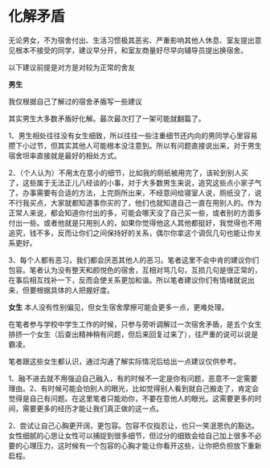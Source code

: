 # 化解矛盾

无论男女，不为宿舍付出、生活习惯极其恶劣、严重影响其他人休息、室友提出意见根本不接受的同学，建议早分开，和室友商量好尽早向辅导员提出换宿舍。

以下建议前提是对方是对较为正常的舍友

**男生**

我仅根据自己了解过的宿舍矛盾写一些建议

其实男生大多数矛盾好化解。最次最次打了一架可能就翻篇了。

1、男生相处往往没有女生细致，所以往往一些注重细节还内向的男同学心里容易攒下小过节，但其实其他人可能根本没注意到。所以有问题直接说出来，对于男生宿舍坦率直接就是最好的相处方式。

2、（个人认为）不用太在意小的细节，比如我的厕纸被用完了，该轮到别人买了，这些属于无法正儿八经谈的小事，对于大多数男生来说，追究这些点小家子气了。办事需要有合适的方法，上完厕所出来，不经意间给寝室人说，厕纸没了，说不行我买点，大家就都知道事你买的了，他们也就知道自己一直在用别人的。作为正常人来说，都会知道你付出的多，可能会哪天没了自己买一些，或者别的方面多付出一些。或者他就是只用别人的，如果你觉得他这人其他都挺好，我觉得也不用追究，钱不多，反而让你们之间保持好的关系，偶尔你拿这个调侃几句也能让你关系更好。

3、每个人都有恶习，我们都会厌恶其他人的恶习。笔者这里不会中肯的建议你们包容。笔者认为没有整天和颜悦色的宿舍，互相对骂几句，互损几句是很正常的，在事后相互找补一下，反而会使关系更加和谐。所以笔者建议你们有情绪就说出来，但要根据具体的人把握好度。

**女生**
本人没有性别偏见，但女生宿舍摩擦可能会更多一点，更难处理。

在笔者参与学校中学生工作的时候，只参与旁听调解过一次宿舍矛盾，是五个女生排挤一个女生（后查出精神稍有问题，但后来回复过来了），往严重的说可以说是霸凌。

笔者跟这些女生都认识，通过沟通了解实际情况后给出一点建议仅供参考。

1、融不进去就不用强迫自己融入，有的时候不一定是你有问题，恶意不一定需要理由。2、有时候可能会怕别人的眼光，比如觉得别人看到就自己搬走了，肯定会觉得是自己有问题。在这里笔者只能劝你，不要在意他人的眼光。这需要更多的时间，需要更多的经历才能让我们真正做的这一点。

2、尝试让自己心胸更开阔，更包容。包容不仅指忍让，也只一笑泯恩仇的豁达。女性细腻的心思让女性可以捕捉到很多细节，但过分的细致会给自己加上很多不必要的心理压力，这时候有一个包容的心胸才能让你看开这些，让你把负担放下重新启程。
